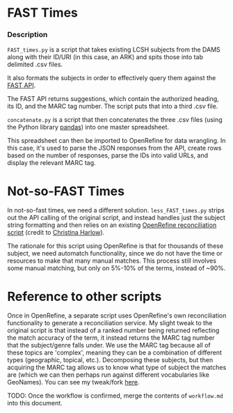 # FAST Times

### Description

`FAST_times.py` is a script that takes existing LCSH subjects from the DAMS along with their ID/URI (in this case, an ARK) and spits those into tab delimited .csv files.  

It also formats the subjects in order to effectively query them against the [FAST API](https://experimental.worldcat.org/fast/).  

The FAST API returns suggestions, which contain the authorized heading, its ID, and the MARC tag number. The script puts that into a third .csv file.  

`concatenate.py` is a script that then concatenates the three .csv files (using the Python library [pandas](http://pandas.pydata.org/pandas-docs/stable/)) into one master spreadsheet.  

This spreadsheet can then be imported to OpenRefine for data wrangling. In this case, it's used to parse the JSON responses from the API, create rows based on the number of responses, parse the IDs into valid URLs, and display the relevant MARC tag.  

# Not-so-FAST Times

In not-so-fast times, we need a different solution. `less_FAST_times.py` strips out the API calling of the original script, and instead handles just the subject string formatting and then relies on an existing [OpenRefine reconciliation script](https://github.com/cmh2166/fast-reconcile) (credit to [Christina Harlow](https://github.com/cmh2166)).  

The rationale for this script using OpenRefine is that for thousands of these subject, we need automatch functionality, since we do not have the time or resources to make that many manual matches. This process still involves some manual matching, but only on 5%-10% of the terms, instead of ~90%.  

# Reference to other scripts

Once in OpenRefine, a separate script uses OpenRefine's own reconciliation functionality to generate a reconciliation service. My slight tweak to the original script is that instead of a ranked number being returned reflecting the match accuracy of the term, it instead returns the MARC tag number that the subject/genre falls under. We use the MARC tag because all of these topics are 'complex', meaning they can be a combination of different types (geographic, topical, etc.). Decomposing these subjects, but then acquiring the MARC tag allows us to know what type of subject the matches are (which we can then perhaps run against different vocabularies like GeoNames). You can see my tweak/fork [here](https://github.com/remerjohnson/fast-reconcile).   

TODO: Once the workflow is confirmed, merge the contents of `workflow.md` into this document.  
